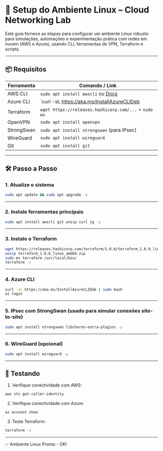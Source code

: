 # 🐧 Setup do Ambiente Linux – Cloud Networking Lab

Este guia fornece as etapas para configurar um ambiente Linux robusto para simulações, automações e experimentação prática com redes em nuvem (AWS e Azure), usando CLI, ferramentas de VPN, Terraform e scripts.

---

## 📦 Requisitos

| Ferramenta        | Comando / Link                                               |
|-------------------|--------------------------------------------------------------|
| AWS CLI           | `sudo apt install awscli` ou [Docs](https://docs.aws.amazon.com/cli/latest/userguide/install-cliv2.html) |
| Azure CLI         | `curl -sL https://aka.ms/InstallAzureCLIDeb | sudo bash`     |
| Terraform         | `wget https://releases.hashicorp.com/...` + `sudo mv`        |
| OpenVPN           | `sudo apt install openvpn`                                   |
| StrongSwan        | `sudo apt install strongswan` (para IPsec)                   |
| WireGuard         | `sudo apt install wireguard`                                 |
| Git               | `sudo apt install git`                                       |

---

## 🛠️ Passo a Passo

### 1. Atualize o sistema

```bash
sudo apt update && sudo apt upgrade -y
```

---

### 2. Instale ferramentas principais
```bash
sudo apt install awscli git unzip curl jq -y
```

---

### 3. Instale o Terraform
```bash
wget https://releases.hashicorp.com/terraform/1.6.6/terraform_1.6.6_linux_amd64.zip
unzip terraform_1.6.6_linux_amd64.zip
sudo mv terraform /usr/local/bin/
terraform -v
```

---

### 4. Azure CLI
```bash
curl -sL https://aka.ms/InstallAzureCLIDeb | sudo bash
az login
```

---

### 5. IPsec com StrongSwan (usado para simular conexões site-to-site)
```bash
sudo apt install strongswan libcharon-extra-plugins -y
```

---

### 6. WireGuard (opcional)
```bash
sudo apt install wireguard -y
```

---

## 🧪 Testando

1. Verifique conectividade com AWS:
```bash
aws sts get-caller-identity
```
   
2. Verifique conectividade com Azure:
```bash
az account show
```

3. Teste Terraform:
```bash
terraform -v
```

---

✅ Ambiente Linux Pronto - OK!
